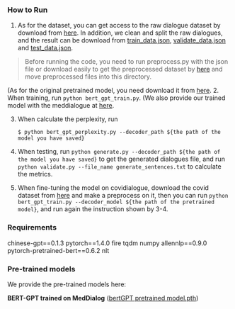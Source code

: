 ### How to Run

1. As for the dataset, you can get access to the raw dialogue dataset by download from [here](https://drive.google.com/file/d/1hRZdfvE8I6bevPjtvZVM6R109cOYRjVq/view?usp=sharing).
  In addition, we clean and split the raw dialogues, and the result can be download from [train_data.json](https://drive.google.com/file/d/1j2r6tLn3hRpt6ue7RZQv4Y4s9rB-VQ0J/view?usp=sharing), [validate_data.json](https://drive.google.com/file/d/1mxYRm8jwU3J2ztE495QXV4R3WFy3ESsm/view?usp=sharing) and [test_data.json](https://drive.google.com/file/d/1yAlR35gIrloXU6Rx4wuEuKQmXDTpczpB/view?usp=sharing).

  > Before running the code, you need to run preprocess.py with the json file or download easily to get the preprocessed dataset by [here](https://drive.google.com/file/d/1ZeUjmymeRMvVzGuyYz8kPFyzSwQs7BuB/view?usp=sharing) and move preprocessed files into this directory. 


(As for the original pretrained model, you need download it from [here](https://drive.google.com/file/d/17ywZ4LJNukGJNiMuGcIeSqtcBRiiJUnB/view?usp=sharing).
2. When training, run `python bert_gpt_train.py`. (We also provide our trained model with the meddialogue at [here](https://drive.google.com/file/d/1alyU4wEClpjj2-kGl45xxUal0dHZGZhI/view?usp=sharing).


3. When calculate the perplexity, run

   ```shell
   $ python bert_gpt_perplexity.py --decoder_path ${the path of the model you have saved}
   ```


4. When testing, run `python generate.py --decoder_path ${the path of the model you have saved}` to get the generated dialogues file,
and run `python validate.py --file_name generate_sentences.txt` to calculate the metrics.


5. When fine-tuning the model on covidialogue, download the covid dataset from [here](https://drive.google.com/file/d/1i7nxb4dvwKV6zW8pUQFcpEgVs3Wyu6J7/view?usp=sharing) and make a preprocess on it,
then you can run `python bert_gpt_train.py --decoder_model ${the path of the pretrained model}`, and run
again the instruction shown by 3-4.



### Requirements
chinese-gpt==0.1.3
pytorch==1.4.0
fire
tqdm
numpy
allennlp==0.9.0
pytorch-pretrained-bert==0.6.2
nlt


### Pre-trained models
We provide the pre-trained models here:

**BERT-GPT trained on MedDialog** ([bertGPT pretrained model.pth](https://drive.google.com/file/d/1alyU4wEClpjj2-kGl45xxUal0dHZGZhI/view?usp=sharing))
